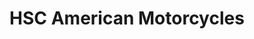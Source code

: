 ---
title: "HSC American Motorcycles"
url: /pukerua-bay/hsc-american-motorcycles/
shop: motorcycle
---